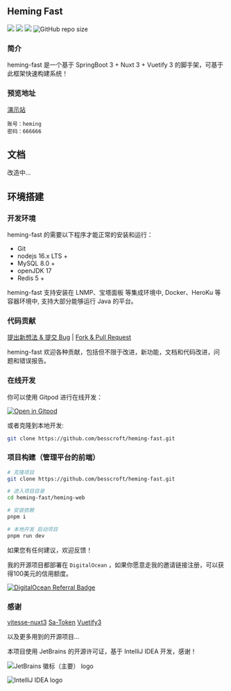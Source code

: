 ## Heming Fast

[![](https://img.shields.io/badge/%E5%BC%80%E5%8F%91%E8%BF%9B%E5%BA%A6-%E5%BC%80%E5%8F%91%E4%B8%AD-brightgreen?style=flat-square)]() [![](https://img.shields.io/badge/license-MIT-green?style=flat-square)](https://github.com/besscroft/heming-fast/blob/master/LICENSE) [![](https://img.shields.io/badge/release-v1.0.0-orange?style=flat-square)]() ![GitHub repo size](https://img.shields.io/github/repo-size/besscroft/heming-fast?style=flat-square&color=328657)

### 简介

heming-fast 是一个基于 SpringBoot 3  + Nuxt 3 + Vuetify 3 的脚手架，可基于此框架快速构建系统！

### 预览地址

[演示站](https://fast.heming.dev/)

```
账号：heming
密码：666666
```

## 文档

改造中...

## 环境搭建

### 开发环境

heming-fast 的需要以下程序才能正常的安装和运行：

- Git
- nodejs 16.x LTS +
- MySQL 8.0 +
- openJDK 17
- Redis 5 +

heming-fast 支持安装在 LNMP、宝塔面板 等集成环境中, Docker、HeroKu 等容器环境中, 支持大部分能够运行 Java 的平台。

### 代码贡献

[提出新想法 & 提交 Bug](https://github.com/besscroft/heming-fast/issues/new) | [Fork & Pull Request](https://github.com/besscroft/heming-fast/fork)

heming-fast 欢迎各种贡献，包括但不限于改进，新功能，文档和代码改进，问题和错误报告。

### 在线开发

你可以使用 Gitpod 进行在线开发：

<p><a href="https://gitpod.io/#https://github.com/besscroft/heming-fast" rel="nofollow"><img src="https://camo.githubusercontent.com/1eb1ddfea6092593649f0117f7262ffa8fbd3017/68747470733a2f2f676974706f642e696f2f627574746f6e2f6f70656e2d696e2d676974706f642e737667" alt="Open in Gitpod" data-canonical-src="https://gitpod.io/button/open-in-gitpod.svg" style="max-width:100%;"></a></p>

或者克隆到本地开发:

```bash
git clone https://github.com/besscroft/heming-fast.git
```
### 项目构建（管理平台的前端）

```bash
# 克隆项目
git clone https://github.com/besscroft/heming-fast.git

# 进入项目目录
cd heming-fast/heming-web

# 安装依赖
pnpm i

# 本地开发 启动项目
pnpm run dev
```

如果您有任何建议，欢迎反馈！

我的开源项目都部署在 `DigitalOcean` ，如果你愿意走我的邀请链接注册，可以获得100美元的信用额度。

<a href="https://www.digitalocean.com/?refcode=6841be7284cc&utm_campaign=Referral_Invite&utm_medium=Referral_Program&utm_source=badge"><img src="https://web-platforms.sfo2.cdn.digitaloceanspaces.com/WWW/Badge%201.svg" alt="DigitalOcean Referral Badge" /></a>

### 感谢

[vitesse-nuxt3](https://github.com/antfu/vitesse-nuxt3)
[Sa-Token](https://github.com/dromara/Sa-Token)
[Vuetify3](https://github.com/vuetifyjs/vuetify)

以及更多用到的开源项目...

本项目使用 JetBrains 的开源许可证，基于 IntelliJ IDEA 开发，感谢！

![JetBrains 徽标（主要） logo](https://resources.jetbrains.com/storage/products/company/brand/logos/jb_beam.svg)

![IntelliJ IDEA logo](https://resources.jetbrains.com/storage/products/company/brand/logos/IntelliJ_IDEA.svg)
